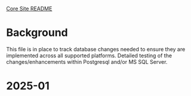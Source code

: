[Core Site README](README.md)

# Background
This file is in place to track database changes needed
to ensure they are implemented across all supported platforms.
Detailed testing of the changes/enhancements within Postgresql 
and/or MS SQL Server.

# 2025-01

